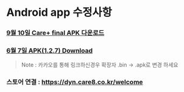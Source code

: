 # Android app 수정사항
### [9월 10일 Care+ final APK 다운로드](https://github.com/invites-healthcare/invites/raw/master/20210910140217-v38(1.3.5)-debug.apk)

### [6월 7일 APK(1.2.7) Download](https://github.com/invites-healthcare/invites/raw/master/20210607154635-v30(1.2.7)-debug.apk)
> Note : 카카오를 통해 링크하신경우 확장자 .bin -> .apk로 변경 하세요

### 스토어 연결 : https://dyn.care8.co.kr/welcome
